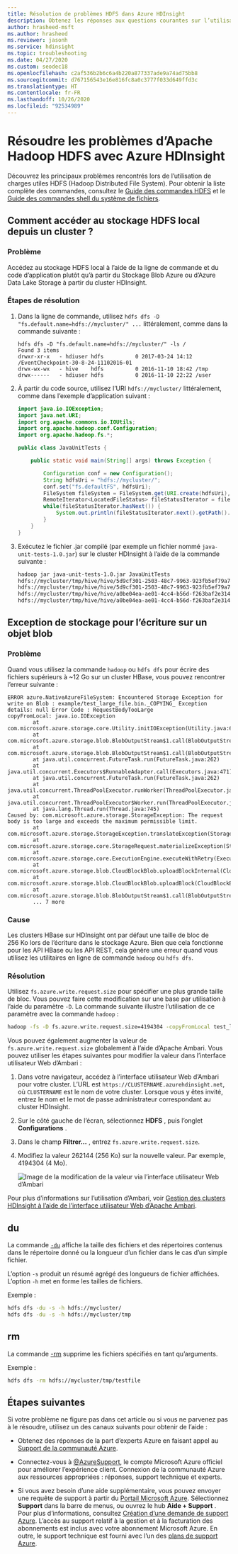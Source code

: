 ```yaml
---
title: Résolution de problèmes HDFS dans Azure HDInsight
description: Obtenez les réponses aux questions courantes sur l’utilisation de HDFS et d’Azure HDInsight.
author: hrasheed-msft
ms.author: hrasheed
ms.reviewer: jasonh
ms.service: hdinsight
ms.topic: troubleshooting
ms.date: 04/27/2020
ms.custom: seodec18
ms.openlocfilehash: c2af536b2b6c6a4b220a877337ade9a74ad75bb8
ms.sourcegitcommit: d767156543e16e816fc8a0c3777f033d649ffd3c
ms.translationtype: HT
ms.contentlocale: fr-FR
ms.lasthandoff: 10/26/2020
ms.locfileid: "92534989"
---
```

# <a name="troubleshoot-apache-hadoop-hdfs-by-using-azure-hdinsight"></a>Résoudre les problèmes d’Apache Hadoop HDFS avec Azure HDInsight

Découvrez les principaux problèmes rencontrés lors de l’utilisation de charges utiles HDFS (Hadoop Distributed File System). Pour obtenir la liste complète des commandes, consultez le [Guide des commandes HDFS](https://hadoop.apache.org/docs/current/hadoop-project-dist/hadoop-hdfs/HDFSCommands.html) et le [Guide des commandes shell du système de fichiers](https://hadoop.apache.org/docs/current/hadoop-project-dist/hadoop-common/FileSystemShell.html).

## <a name="how-do-i-access-the-local-hdfs-from-inside-a-cluster"></a><a name="how-do-i-access-local-hdfs-from-inside-a-cluster"></a>Comment accéder au stockage HDFS local depuis un cluster ?

### <a name="issue"></a>Problème

Accédez au stockage HDFS local à l’aide de la ligne de commande et du code d’application plutôt qu’à partir du Stockage Blob Azure ou d’Azure Data Lake Storage à partir du cluster HDInsight.

### <a name="resolution-steps"></a>Étapes de résolution

1. Dans la ligne de commande, utilisez `hdfs dfs -D "fs.default.name=hdfs://mycluster/" ...` littéralement, comme dans la commande suivante :

    ```output
    hdfs dfs -D "fs.default.name=hdfs://mycluster/" -ls /
    Found 3 items
    drwxr-xr-x   - hdiuser hdfs          0 2017-03-24 14:12 /EventCheckpoint-30-8-24-11102016-01
    drwx-wx-wx   - hive    hdfs          0 2016-11-10 18:42 /tmp
    drwx------   - hdiuser hdfs          0 2016-11-10 22:22 /user
    ```

2. À partir du code source, utilisez l’URI `hdfs://mycluster/` littéralement, comme dans l’exemple d’application suivant :

    ```Java
    import java.io.IOException;
    import java.net.URI;
    import org.apache.commons.io.IOUtils;
    import org.apache.hadoop.conf.Configuration;
    import org.apache.hadoop.fs.*;

    public class JavaUnitTests {

        public static void main(String[] args) throws Exception {

            Configuration conf = new Configuration();
            String hdfsUri = "hdfs://mycluster/";
            conf.set("fs.defaultFS", hdfsUri);
            FileSystem fileSystem = FileSystem.get(URI.create(hdfsUri), conf);
            RemoteIterator<LocatedFileStatus> fileStatusIterator = fileSystem.listFiles(new Path("/tmp"), true);
            while(fileStatusIterator.hasNext()) {
                System.out.println(fileStatusIterator.next().getPath().toString());
            }
        }
    }
    ```

3. Exécutez le fichier .jar compilé (par exemple un fichier nommé `java-unit-tests-1.0.jar`) sur le cluster HDInsight à l’aide de la commande suivante :

    ```apache
    hadoop jar java-unit-tests-1.0.jar JavaUnitTests
    hdfs://mycluster/tmp/hive/hive/5d9cf301-2503-48c7-9963-923fb5ef79a7/inuse.info
    hdfs://mycluster/tmp/hive/hive/5d9cf301-2503-48c7-9963-923fb5ef79a7/inuse.lck
    hdfs://mycluster/tmp/hive/hive/a0be04ea-ae01-4cc4-b56d-f263baf2e314/inuse.info
    hdfs://mycluster/tmp/hive/hive/a0be04ea-ae01-4cc4-b56d-f263baf2e314/inuse.lck
    ```

## <a name="storage-exception-for-write-on-blob"></a>Exception de stockage pour l’écriture sur un objet blob

### <a name="issue"></a>Problème

Quand vous utilisez la commande `hadoop` ou `hdfs dfs` pour écrire des fichiers supérieurs à ~12 Go sur un cluster HBase, vous pouvez rencontrer l’erreur suivante :

```error
ERROR azure.NativeAzureFileSystem: Encountered Storage Exception for write on Blob : example/test_large_file.bin._COPYING_ Exception details: null Error Code : RequestBodyTooLarge
copyFromLocal: java.io.IOException
        at com.microsoft.azure.storage.core.Utility.initIOException(Utility.java:661)
        at com.microsoft.azure.storage.blob.BlobOutputStream$1.call(BlobOutputStream.java:366)
        at com.microsoft.azure.storage.blob.BlobOutputStream$1.call(BlobOutputStream.java:350)
        at java.util.concurrent.FutureTask.run(FutureTask.java:262)
        at java.util.concurrent.Executors$RunnableAdapter.call(Executors.java:471)
        at java.util.concurrent.FutureTask.run(FutureTask.java:262)
        at java.util.concurrent.ThreadPoolExecutor.runWorker(ThreadPoolExecutor.java:1145)
        at java.util.concurrent.ThreadPoolExecutor$Worker.run(ThreadPoolExecutor.java:615)
        at java.lang.Thread.run(Thread.java:745)
Caused by: com.microsoft.azure.storage.StorageException: The request body is too large and exceeds the maximum permissible limit.
        at com.microsoft.azure.storage.StorageException.translateException(StorageException.java:89)
        at com.microsoft.azure.storage.core.StorageRequest.materializeException(StorageRequest.java:307)
        at com.microsoft.azure.storage.core.ExecutionEngine.executeWithRetry(ExecutionEngine.java:182)
        at com.microsoft.azure.storage.blob.CloudBlockBlob.uploadBlockInternal(CloudBlockBlob.java:816)
        at com.microsoft.azure.storage.blob.CloudBlockBlob.uploadBlock(CloudBlockBlob.java:788)
        at com.microsoft.azure.storage.blob.BlobOutputStream$1.call(BlobOutputStream.java:354)
        ... 7 more
```

### <a name="cause"></a>Cause

Les clusters HBase sur HDInsight ont par défaut une taille de bloc de 256 Ko lors de l’écriture dans le stockage Azure. Bien que cela fonctionne pour les API HBase ou les API REST, cela génère une erreur quand vous utilisez les utilitaires en ligne de commande `hadoop` ou `hdfs dfs`.

### <a name="resolution"></a>Résolution

Utilisez `fs.azure.write.request.size` pour spécifier une plus grande taille de bloc. Vous pouvez faire cette modification sur une base par utilisation à l’aide du paramètre `-D`. La commande suivante illustre l’utilisation de ce paramètre avec la commande `hadoop` :

```bash
hadoop -fs -D fs.azure.write.request.size=4194304 -copyFromLocal test_large_file.bin /example/data
```

Vous pouvez également augmenter la valeur de `fs.azure.write.request.size` globalement à l’aide d’Apache Ambari. Vous pouvez utiliser les étapes suivantes pour modifier la valeur dans l’interface utilisateur Web d’Ambari :

1. Dans votre navigateur, accédez à l’interface utilisateur Web d’Ambari pour votre cluster. L’URL est `https://CLUSTERNAME.azurehdinsight.net`, où `CLUSTERNAME` est le nom de votre cluster. Lorsque vous y êtes invité, entrez le nom et le mot de passe administrateur correspondant au cluster HDInsight.
2. Sur le côté gauche de l’écran, sélectionnez **HDFS** , puis l’onglet **Configurations** .
3. Dans le champ **Filtrer...** , entrez `fs.azure.write.request.size`.
4. Modifiez la valeur 262144 (256 Ko) sur la nouvelle valeur. Par exemple, 4194304 (4 Mo).

    ![Image de la modification de la valeur via l’interface utilisateur Web d’Ambari](./media/hdinsight-troubleshoot-hdfs/hbase-change-block-write-size.png)

Pour plus d’informations sur l’utilisation d’Ambari, voir [Gestion des clusters HDInsight à l’aide de l’interface utilisateur Web d’Apache Ambari](hdinsight-hadoop-manage-ambari.md).

## <a name="du"></a>du

La commande [`-du`](https://hadoop.apache.org/docs/current/hadoop-project-dist/hadoop-common/FileSystemShell.html#du) affiche la taille des fichiers et des répertoires contenus dans le répertoire donné ou la longueur d’un fichier dans le cas d’un simple fichier.

L’option `-s` produit un résumé agrégé des longueurs de fichier affichées.  
L’option `-h` met en forme les tailles de fichiers.

Exemple :

```bash
hdfs dfs -du -s -h hdfs://mycluster/
hdfs dfs -du -s -h hdfs://mycluster/tmp
```

## <a name="rm"></a>rm

La commande [-rm](https://hadoop.apache.org/docs/current/hadoop-project-dist/hadoop-common/FileSystemShell.html#rm) supprime les fichiers spécifiés en tant qu’arguments.

Exemple :

```bash
hdfs dfs -rm hdfs://mycluster/tmp/testfile
```

## <a name="next-steps"></a>Étapes suivantes

Si votre problème ne figure pas dans cet article ou si vous ne parvenez pas à le résoudre, utilisez un des canaux suivants pour obtenir de l’aide :

* Obtenez des réponses de la part d’experts Azure en faisant appel au [Support de la communauté Azure](https://azure.microsoft.com/support/community/).

* Connectez-vous à [@AzureSupport](https://twitter.com/azuresupport), le compte Microsoft Azure officiel pour améliorer l’expérience client. Connexion de la communauté Azure aux ressources appropriées : réponses, support technique et experts.

* Si vous avez besoin d’une aide supplémentaire, vous pouvez envoyer une requête de support à partir du [Portail Microsoft Azure](https://portal.azure.com/?#blade/Microsoft_Azure_Support/HelpAndSupportBlade/). Sélectionnez **Support** dans la barre de menus, ou ouvrez le hub **Aide + Support** . Pour plus d’informations, consultez [Création d’une demande de support Azure](../azure-portal/supportability/how-to-create-azure-support-request.md). L’accès au support relatif à la gestion et à la facturation des abonnements est inclus avec votre abonnement Microsoft Azure. En outre, le support technique est fourni avec l’un des [plans de support Azure](https://azure.microsoft.com/support/plans/).